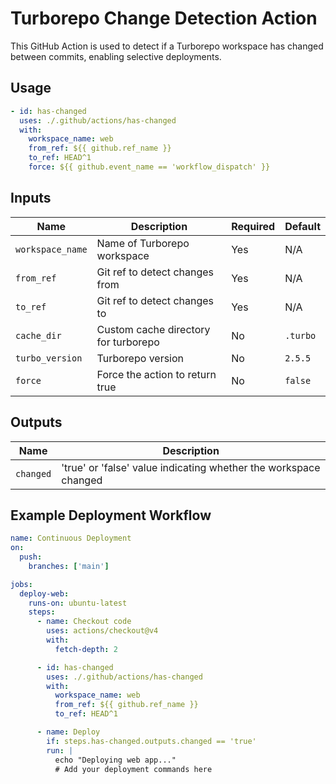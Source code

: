 # Turborepo Change Detection Action

This GitHub Action is used to detect if a Turborepo workspace has changed between commits, enabling selective deployments.

## Usage

```yaml
- id: has-changed
  uses: ./.github/actions/has-changed
  with:
    workspace_name: web
    from_ref: ${{ github.ref_name }}
    to_ref: HEAD^1
    force: ${{ github.event_name == 'workflow_dispatch' }}
```

## Inputs

| Name | Description | Required | Default |
|------|-------------|----------|---------|
| `workspace_name` | Name of Turborepo workspace | Yes | N/A |
| `from_ref` | Git ref to detect changes from | Yes | N/A |
| `to_ref` | Git ref to detect changes to | Yes | N/A |
| `cache_dir` | Custom cache directory for turborepo | No | `.turbo` |
| `turbo_version` | Turborepo version | No | `2.5.5` |
| `force` | Force the action to return true | No | `false` |

## Outputs

| Name | Description |
|------|-------------|
| `changed` | 'true' or 'false' value indicating whether the workspace changed |

## Example Deployment Workflow

```yaml
name: Continuous Deployment
on:
  push:
    branches: ['main']

jobs:
  deploy-web:
    runs-on: ubuntu-latest
    steps:
      - name: Checkout code
        uses: actions/checkout@v4
        with:
          fetch-depth: 2

      - id: has-changed
        uses: ./.github/actions/has-changed
        with:
          workspace_name: web
          from_ref: ${{ github.ref_name }}
          to_ref: HEAD^1

      - name: Deploy
        if: steps.has-changed.outputs.changed == 'true'
        run: |
          echo "Deploying web app..."
          # Add your deployment commands here
```